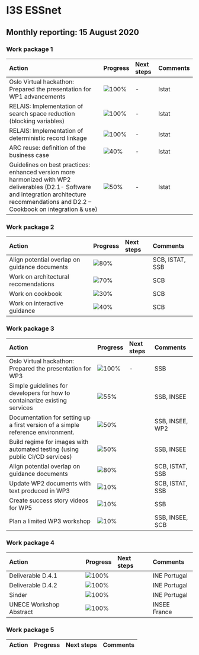 # I3S ESSnet

## Monthly reporting: 15 August 2020

### Work package 1

| Action  | Progress | Next steps | Comments |
|:--|:--|:--|:--|
| Oslo Virtual hackathon: Prepared the presentation for WP1 advancements| ![100%](https://progress-bar.dev/100) | - | Istat |
| RELAIS: Implementation of search space reduction (blocking variables) | ![100%](https://progress-bar.dev/100) | - | Istat |
| RELAIS: Implementation of deterministic record linkage| ![100%](https://progress-bar.dev/100) | - | Istat |
| ARC reuse: definition of the business case| ![40%](https://progress-bar.dev/40) | - | Istat |
| Guidelines on best practices: enhanced version more harmonized with  WP2 deliverables (D2.1- Software and integration architecture recommendations and  D2.2 – Cookbook on integration & use)| ![50%](https://progress-bar.dev/50) | - | Istat |


### Work package 2

| Action  | Progress | Next steps | Comments |
|:--|:--|:--|:--|
|Align potential overlap on guidance documents |![80%](https://progress-bar.dev/80)||SCB, ISTAT, SSB|
|Work on architectural recomendations |![70%](https://progress-bar.dev/70)||SCB|
|Work on cookbook |![30%](https://progress-bar.dev/30)||SCB|
|Work on interactive guidance |![40%](https://progress-bar.dev/40)||SCB|

### Work package 3
| Action  | Progress | Next steps | Comments |
|:--|:--|:--|:--|
| Oslo Virtual hackathon: Prepared the presentation for WP3| ![100%](https://progress-bar.dev/100) | - | SSB |
|Simple guidelines for developers for how to containarize existing services|![55%](https://progress-bar.dev/55)||SSB, INSEE|
|Documentation for setting up a first version of a simple reference environment. |![50%](https://progress-bar.dev/50)||SSB, INSEE, WP2|
|Build regime for images with automated testing (using public CI/CD services)|![50%](https://progress-bar.dev/50)||SSB, INSEE|
|Align potential overlap on guidance documents |![80%](https://progress-bar.dev/80)||SCB, ISTAT, SSB|
|Update WP2 documents with text produced in WP3|![10%](https://progress-bar.dev/10)||SCB, ISTAT, SSB|
|Create success story videos for WP5|![10%](https://progress-bar.dev/10)||SSB|
|Plan a limited WP3 workshop|![10%](https://progress-bar.dev/10)||SSB, INSEE, SCB|

### Work package 4

| Action  | Progress | Next steps | Comments |
|:--|:--|:--|:--|
| Deliverable D.4.1| ![100%](https://progress-bar.dev/70) |  | INE Portugal |
| Deliverable D.4.2| ![100%](https://progress-bar.dev/30) |  | INE Portugal |
| Sinder | ![100%](https://progress-bar.dev/50) |  | INE Portugal |
| UNECE Workshop Abstract | ![100%](https://progress-bar.dev/100) |  | INSEE France |
### Work package 5

| Action  | Progress | Next steps | Comments |
|:--|:--|:--|:--|
